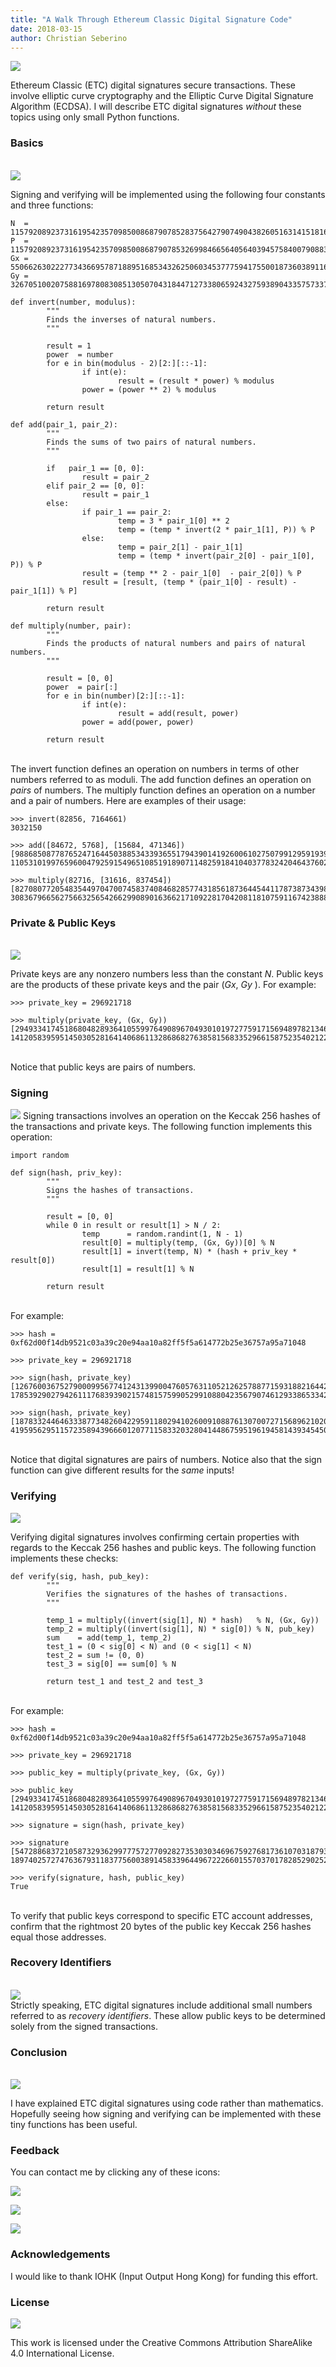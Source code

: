 ```yaml
---
title: "A Walk Through Ethereum Classic Digital Signature Code"
date: 2018-03-15
author: Christian Seberino
---
```


![](https://cdn-images-1.medium.com/max/800/1*badmg3GLTFGGKsRdqeySTg.png)

Ethereum Classic (ETC) digital signatures secure transactions.  These involve elliptic curve cryptography and the Elliptic Curve Digital Signature Algorithm (ECDSA).  I will describe ETC digital signatures *without* these topics using only small Python functions.

### Basics
<br/>![](https://cdn-images-1.medium.com/max/800/1*yw1934-mAqp5DM4FWgbNqQ.jpeg)

Signing and verifying will be implemented using the following four constants and three functions:
```
N  = 115792089237316195423570985008687907852837564279074904382605163141518161494337
P  = 115792089237316195423570985008687907853269984665640564039457584007908834671663
Gx = 55066263022277343669578718895168534326250603453777594175500187360389116729240
Gy = 32670510020758816978083085130507043184471273380659243275938904335757337482424

def invert(number, modulus):
        """
        Finds the inverses of natural numbers.
        """

        result = 1
        power  = number
        for e in bin(modulus - 2)[2:][::-1]:
                if int(e):
                        result = (result * power) % modulus
                power = (power ** 2) % modulus

        return result

def add(pair_1, pair_2):
        """
        Finds the sums of two pairs of natural numbers.
        """

        if   pair_1 == [0, 0]:
                result = pair_2
        elif pair_2 == [0, 0]:
                result = pair_1
        else:
                if pair_1 == pair_2:
                        temp = 3 * pair_1[0] ** 2
                        temp = (temp * invert(2 * pair_1[1], P)) % P
                else:
                        temp = pair_2[1] - pair_1[1]
                        temp = (temp * invert(pair_2[0] - pair_1[0], P)) % P
                result = (temp ** 2 - pair_1[0]  - pair_2[0]) % P
                result = [result, (temp * (pair_1[0] - result) - pair_1[1]) % P]

        return result

def multiply(number, pair):
        """
        Finds the products of natural numbers and pairs of natural numbers.
        """

        result = [0, 0]
        power  = pair[:]
        for e in bin(number)[2:][::-1]:
                if int(e):
                        result = add(result, power)
                power = add(power, power)

        return result
```
<br/>The invert function defines an operation on numbers in terms of other numbers referred to as moduli. The add function defines an operation on *pairs* of numbers. The multiply function defines an operation on a number and a pair of numbers.  Here are examples of their usage:
```
>>> invert(82856, 7164661)
3032150

>>> add([84672, 5768], [15684, 471346])
[98868508778765247164450388534339365517943901419260061027507991295919394382071, 110531019976596004792591549651085191890711482591841040377832420464376026143223]

>>> multiply(82716, [31616, 837454])
[82708077205483544970470074583740846828577431856187364454411787387343982212318, 30836796656275663256542662990890163662171092281704208118107591167423888588304]
```
### Private & Public Keys
<br/>![](https://cdn-images-1.medium.com/max/800/1*0Y8TNbhhEQytGNYJH5uPTg.jpeg)

Private keys are any nonzero numbers less than the constant *N*.  Public keys are the products of these private keys and the pair (*Gx*, *Gy* ). For example:
```
>>> private_key = 296921718

>>> multiply(private_key, (Gx, Gy))
[29493341745186804828936410559976490896704930101972775917156948978213464516647, 14120583959514503052816414068611328686827638581568335296615875235402122319824]
```
<br/>Notice that public keys are pairs of numbers.

### Signing

![](https://cdn-images-1.medium.com/max/800/1*na0d3BXnFL-nSj5mNOsE2g.jpeg)
Signing transactions involves an operation on the Keccak 256 hashes of the transactions and private keys. The following function implements this operation:
```
import random

def sign(hash, priv_key):
        """
        Signs the hashes of transactions.
        """

        result = [0, 0]
        while 0 in result or result[1] > N / 2:
                temp      = random.randint(1, N - 1)
                result[0] = multiply(temp, (Gx, Gy))[0] % N
                result[1] = invert(temp, N) * (hash + priv_key * result[0])
                result[1] = result[1] % N

        return result
```
<br/>For example:
```
>>> hash = 0xf62d00f14db9521c03a39c20e94aa10a82ff5f5a614772b25e36757a95a71048

>>> private_key = 296921718

>>> sign(hash, private_key)
[12676003675279000995677412431399004760576311052126257887715931882164427686866, 17853929027942611176839390215748157599052991088042356790746129338653342477382]

>>> sign(hash, private_key)
[18783324464633387734826042295911802941026009108876130700727156896210203356179, 41959562951157235894396660120771158332032804144867595196194581439345450008533]
```
<br/>Notice that digital signatures are pairs of numbers. Notice also that the sign function can give different results for the *same* inputs!

### Verifying

![](https://cdn-images-1.medium.com/max/800/1*mU-RpvD9LL_3ej7FC7nNsg.jpeg)

Verifying digital signatures involves confirming certain properties with regards to the Keccak 256 hashes and public keys. The following function implements these checks:
```
def verify(sig, hash, pub_key):
        """
        Verifies the signatures of the hashes of transactions.
        """

        temp_1 = multiply((invert(sig[1], N) * hash)   % N, (Gx, Gy))
        temp_2 = multiply((invert(sig[1], N) * sig[0]) % N, pub_key)
        sum    = add(temp_1, temp_2)
        test_1 = (0 < sig[0] < N) and (0 < sig[1] < N)
        test_2 = sum != (0, 0)
        test_3 = sig[0] == sum[0] % N

        return test_1 and test_2 and test_3
```
<br/>For example:
```
>>> hash = 0xf62d00f14db9521c03a39c20e94aa10a82ff5f5a614772b25e36757a95a71048

>>> private_key = 296921718

>>> public_key = multiply(private_key, (Gx, Gy))

>>> public_key
[29493341745186804828936410559976490896704930101972775917156948978213464516647, 14120583959514503052816414068611328686827638581568335296615875235402122319824]

>>> signature = sign(hash, private_key)

>>> signature
[54728868372105873293629977757277092827353030346967592768173610703187933361202, 18974025727476367931183775600389145833964496722266015570370178285290252701715]

>>> verify(signature, hash, public_key)
True
```
<br/>To verify that public keys correspond to specific ETC account addresses, confirm that the rightmost 20 bytes of the public key Keccak 256 hashes equal those addresses.

### Recovery Identifiers
<br/>![](https://i.imgur.com/6RuyzCB.png)
<br/>Strictly speaking, ETC digital signatures include additional small numbers referred to as *recovery identifiers*.  These allow public keys to be determined solely from the signed transactions.

### Conclusion
<br/>![](https://cdn-images-1.medium.com/max/800/1*c2zDUxyTF1IidCj15Xa4yg.jpeg)

I have explained ETC digital signatures using code rather than mathematics. Hopefully seeing how signing and verifying can be implemented with these tiny functions has been useful.

### Feedback

You can contact me by clicking any of these icons:

![](https://cdn-images-1.medium.com/max/800/0*eoFC6QOWZ--bCngK.png)

![](https://cdn-images-1.medium.com/max/800/0*i3CwTFEKUnKYHMf0.png)

![](https://cdn-images-1.medium.com/max/800/0*HQj6HSHxE7pkIBjk.png)

### Acknowledgements

I would like to thank IOHK (Input Output Hong Kong) for funding this effort.

### License

![](https://cdn-images-1.medium.com/max/800/0*hocpUZXBcjzNJeQ2.png)

This work is licensed under the Creative Commons Attribution ShareAlike 4.0
International License.
<!--stackedit_data:
eyJoaXN0b3J5IjpbMTEyNjA2NjMyOV19
-->

